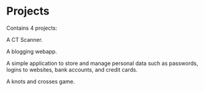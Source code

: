 # Projects

Contains 4 projects:

A CT Scanner.

A blogging webapp. 

A simple application to store and manage personal data such as passwords,
logins to websites, bank accounts, and credit cards.

A knots and crosses game. 
